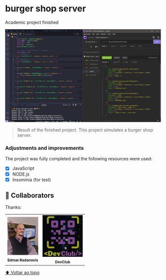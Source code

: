 # burger shop server
 Academic project finished

<img src="./Assets/devclub comunidade.png" alt="page-image" width="600px">

> Result of the finished project. This project simulates a burger shop server.

### Adjustments and improvements

The project was fully completed and the following resources were used:

- [x] JavaScript
- [x] NODE.js
- [x] Insominia (for test)

## 🤝 Collaborators

Thanks:

<table>
    <tr>
        <td align="center">
            <a href="https://github.com/ed-radanovis">
            <img src="./Assets/foto perfil (4).jpeg" width="100px;" alt="Foto de Edmar Radanovis">
            <br>
            <sub>
                <b>Edmar Radanovis</b>
            </sub>
            </a>
        </td>
        <td align="center">
            <img src="./Assets/DevClub.png" width="130px;" alt="Logo DevClub"/><br>
            <sub>
                <b>DevClub</b>
            </sub>
    </tr>
</table>



[⬆ Voltar ao topo](#burgershopserver)<br>